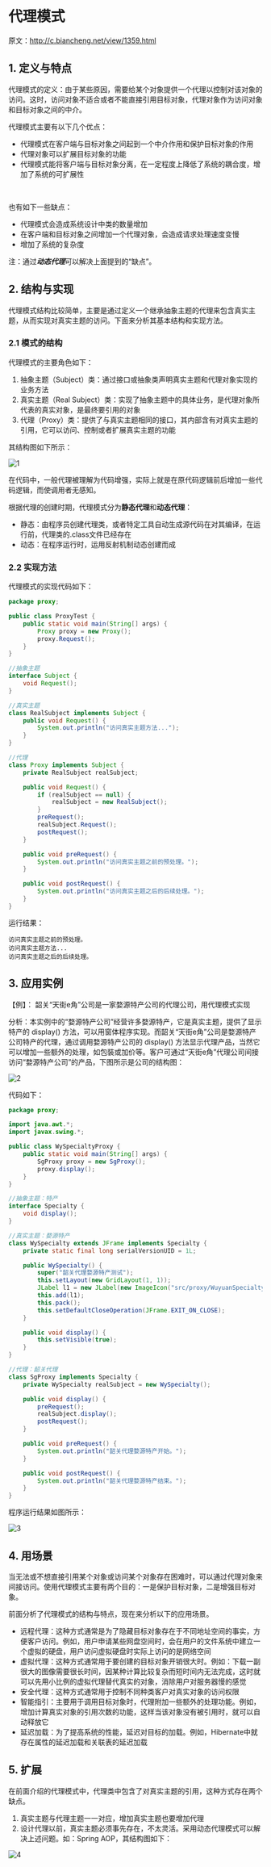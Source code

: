 # 代理模式

原文：http://c.biancheng.net/view/1359.html



## 1. 定义与特点

代理模式的定义：由于某些原因，需要给某个对象提供一个代理以控制对该对象的访问。这时，访问对象不适合或者不能直接引用目标对象，代理对象作为访问对象和目标对象之间的中介。

代理模式主要有以下几个优点：

* 代理模式在客户端与目标对象之间起到一个中介作用和保护目标对象的作用
* 代理对象可以扩展目标对象的功能
* 代理模式能将客户端与目标对象分离，在一定程度上降低了系统的耦合度，增加了系统的可扩展性

​        

也有如下一些缺点：

* 代理模式会造成系统设计中类的数量增加
* 在客户端和目标对象之间增加一个代理对象，会造成请求处理速度变慢
* 增加了系统的复杂度

注：通过***动态代理***可以解决上面提到的“缺点”。

## 2. 结构与实现

代理模式结构比较简单，主要是通过定义一个继承抽象主题的代理来包含真实主题，从而实现对真实主题的访问。下面来分析其基本结构和实现方法。

### 2.1 模式的结构

代理模式的主要角色如下：

1. 抽象主题（Subject）类：通过接口或抽象类声明真实主题和代理对象实现的业务方法
2. 真实主题（Real Subject）类：实现了抽象主题中的具体业务，是代理对象所代表的真实对象，是最终要引用的对象
3. 代理（Proxy）类：提供了与真实主题相同的接口，其内部含有对真实主题的引用，它可以访问、控制或者扩展真实主题的功能

其结构图如下所示：

![1](../../images/DesignPattern/Structure/1.gif)

在代码中，一般代理被理解为代码增强，实际上就是在原代码逻辑前后增加一些代码逻辑，而使调用者无感知。

根据代理的创建时期，代理模式分为**静态代理**和**动态代理**：

* 静态：由程序员创建代理类，或者特定工具自动生成源代码在对其编译，在运行前，代理类的.class文件已经存在
* 动态：在程序运行时，运用反射机制动态创建而成

### 2.2 实现方法

代理模式的实现代码如下：

```java
package proxy;

public class ProxyTest {
    public static void main(String[] args) {
        Proxy proxy = new Proxy();
        proxy.Request();
    }
}

//抽象主题
interface Subject {
    void Request();
}

//真实主题
class RealSubject implements Subject {
    public void Request() {
        System.out.println("访问真实主题方法...");
    }
}

//代理
class Proxy implements Subject {
    private RealSubject realSubject;

    public void Request() {
        if (realSubject == null) {
            realSubject = new RealSubject();
        }
        preRequest();
        realSubject.Request();
        postRequest();
    }

    public void preRequest() {
        System.out.println("访问真实主题之前的预处理。");
    }

    public void postRequest() {
        System.out.println("访问真实主题之后的后续处理。");
    }
}
```

运行结果：

```
访问真实主题之前的预处理。
访问真实主题方法...
访问真实主题之后的后续处理。
```

## 3. 应用实例

【例】： 韶关“天街e角”公司是一家婺源特产公司的代理公司，用代理模式实现

分析：本实例中的“婺源特产公司”经营许多婺源特产，它是真实主题，提供了显示特产的 display() 方法，可以用窗体程序实现。而韶关“天街e角”公司是婺源特产公司特产的代理，通过调用婺源特产公司的 display() 方法显示代理产品，当然它可以增加一些额外的处理，如包裝或加价等。客户可通过“天街e角”代理公司间接访问“婺源特产公司”的产品，下图所示是公司的结构图：

![2](../../images/DesignPattern/Structure/2.gif)

代码如下：

```java
package proxy;

import java.awt.*;
import javax.swing.*;

public class WySpecialtyProxy {
    public static void main(String[] args) {
        SgProxy proxy = new SgProxy();
        proxy.display();
    }
}

//抽象主题：特产
interface Specialty {
    void display();
}

//真实主题：婺源特产
class WySpecialty extends JFrame implements Specialty {
    private static final long serialVersionUID = 1L;

    public WySpecialty() {
        super("韶关代理婺源特产测试");
        this.setLayout(new GridLayout(1, 1));
        JLabel l1 = new JLabel(new ImageIcon("src/proxy/WuyuanSpecialty.jpg"));
        this.add(l1);
        this.pack();
        this.setDefaultCloseOperation(JFrame.EXIT_ON_CLOSE);
    }

    public void display() {
        this.setVisible(true);
    }
}

//代理：韶关代理
class SgProxy implements Specialty {
    private WySpecialty realSubject = new WySpecialty();

    public void display() {
        preRequest();
        realSubject.display();
        postRequest();
    }

    public void preRequest() {
        System.out.println("韶关代理婺源特产开始。");
    }

    public void postRequest() {
        System.out.println("韶关代理婺源特产结束。");
    }
}
```

程序运行结果如图所示：

![3](../../images/DesignPattern/Structure/3.jpg)



## 4. 用场景

当无法或不想直接引用某个对象或访问某个对象存在困难时，可以通过代理对象来间接访问。使用代理模式主要有两个目的：一是保护目标对象，二是增强目标对象。

前面分析了代理模式的结构与特点，现在来分析以下的应用场景。

* 远程代理：这种方式通常是为了隐藏目标对象存在于不同地址空间的事实，方便客户访问。例如，用户申请某些网盘空间时，会在用户的文件系统中建立一个虚拟的硬盘，用户访问虚拟硬盘时实际上访问的是网络空间
* 虚拟代理：这种方式通常用于要创建的目标对象开销很大时。例如：下载一副很大的图像需要很长时间，因某种计算比较复杂而短时间内无法完成，这时就可以先用小比例的虚拟代理替代真实的对象，消除用户对服务器慢的感觉
* 安全代理：这种方式通常用于控制不同种类客户对真实对象的访问权限
* 智能指引：主要用于调用目标对象时，代理附加一些额外的处理功能。例如，增加计算真实对象的引用次数的功能，这样当该对象没有被引用时，就可以自动释放它
* 延迟加载：为了提高系统的性能，延迟对目标的加载。例如，Hibernate中就存在属性的延迟加载和关联表的延迟加载

## 5. 扩展

在前面介绍的代理模式中，代理类中包含了对真实主题的引用，这种方式存在两个缺点。

1. 真实主题与代理主题一一对应，增加真实主题也要增加代理
2. 设计代理以前，真实主题必须事先存在，不太灵活。采用动态代理模式可以解决上述问题。如：Spring AOP，其结构图如下：

![4](../../images/DesignPattern/Structure/4.gif)
